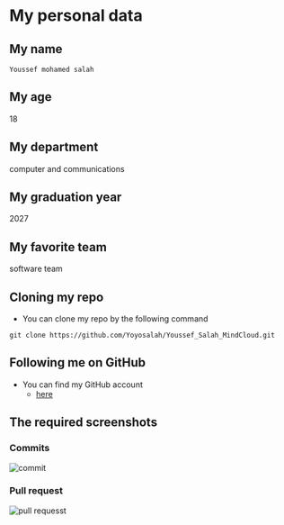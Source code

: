 # My personal data
## My name
`Youssef mohamed salah`
## My age 
18
## My department
computer and communications
## My graduation year
2027
## My favorite team
software team
## Cloning my repo
- You can clone my repo by the following command
```
git clone https://github.com/Yoyosalah/Youssef_Salah_MindCloud.git
```
## Following me on GitHub
- You can find my GitHub account
  - [here](https://github.com/Yoyosalah) 
## The required screenshots
### Commits
![commit](https://github.com/Yoyosalah/Youssef_Salah_MindCloud/assets/148620885/ee8ecc8a-d899-4fbd-8821-a694226e3452)
### Pull request
![pull requesst](https://github.com/Yoyosalah/Youssef_Salah_MindCloud/assets/148620885/daf75248-a339-469d-bb6d-45985a4aa257)



